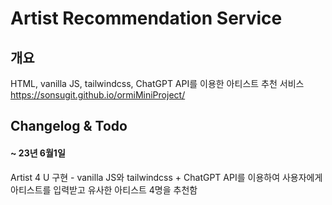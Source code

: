 # Artist Recommendation Service
## 개요
HTML, vanilla JS, tailwindcss, ChatGPT API를 이용한 아티스트 추천 서비스 <br>
https://sonsugit.github.io/ormiMiniProject/
## Changelog & Todo
#### ~ 23년 6월1일
Artist 4 U 구현 - vanilla JS와 tailwindcss + ChatGPT API를 이용하여 사용자에게 아티스트를 입력받고 유사한 아티스트 4명을 추천함
